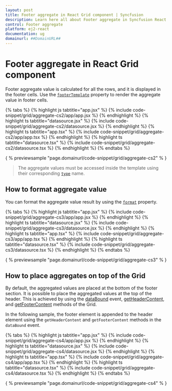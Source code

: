 ```yaml
---
layout: post
title: Footer aggregate in React Grid component | Syncfusion
description: Learn here all about Footer aggregate in Syncfusion React Grid component of Syncfusion Essential JS 2 and more.
control: Footer aggregate 
platform: ej2-react
documentation: ug
domainurl: ##DomainURL##
---
```


# Footer aggregate in React Grid component

Footer aggregate value is calculated for all the rows, and it is displayed in the footer cells. Use the [`footerTemplate`](https://ej2.syncfusion.com/angular/documentation/api/grid/aggregateColumn/#footertemplate) property to render the aggregate value in footer cells.

{% tabs %}
{% highlight js tabtitle="app.jsx" %}
{% include code-snippet/grid/aggregate-cs2/app/app.jsx %}
{% endhighlight %}
{% highlight ts tabtitle="datasource.jsx" %}
{% include code-snippet/grid/aggregate-cs2/datasource.jsx %}
{% endhighlight %}
{% highlight ts tabtitle="app.tsx" %}
{% include code-snippet/grid/aggregate-cs2/app/app.tsx %}
{% endhighlight %}
{% highlight ts tabtitle="datasource.tsx" %}
{% include code-snippet/grid/aggregate-cs2/datasource.tsx %}
{% endhighlight %}
{% endtabs %}

{ % previewsample "page.domainurl/code-snippet/grid/aggregate-cs2" % }

> The aggregate values must be accessed inside the template using their corresponding [`type`](https://ej2.syncfusion.com/angular/documentation/api/grid/aggregateColumn/#type) name.

## How to format aggregate value

You can format the aggregate value result by using the [`format`](https://ej2.syncfusion.com/angular/documentation/api/grid/aggregateColumn/#format) property.

{% tabs %}
{% highlight js tabtitle="app.jsx" %}
{% include code-snippet/grid/aggregate-cs3/app/app.jsx %}
{% endhighlight %}
{% highlight ts tabtitle="datasource.jsx" %}
{% include code-snippet/grid/aggregate-cs3/datasource.jsx %}
{% endhighlight %}
{% highlight ts tabtitle="app.tsx" %}
{% include code-snippet/grid/aggregate-cs3/app/app.tsx %}
{% endhighlight %}
{% highlight ts tabtitle="datasource.tsx" %}
{% include code-snippet/grid/aggregate-cs3/datasource.tsx %}
{% endhighlight %}
{% endtabs %}

{ % previewsample "page.domainurl/code-snippet/grid/aggregate-cs3" % }

## How to place aggregates on top of the Grid

By default, the aggregated values are placed at the bottom of the footer section. It is possible to place the aggregated values at the top of the header. This is achieved by using the [dataBound](https://ej2.syncfusion.com/angular/documentation/api/grid/#databound) event, [getHeaderContent](https://ej2.syncfusion.com/angular/documentation/api/grid/#getheadercontent), and [getFooterContent](https://ej2.syncfusion.com/angular/documentation/api/grid/#getfootercontent) methods of the Grid.

In the following sample, the footer element is appended to the header element using the `getHeaderContent` and `getFooterContent` methods in the `dataBound` event.

{% tabs %}
{% highlight js tabtitle="app.jsx" %}
{% include code-snippet/grid/aggregate-cs4/app/app.jsx %}
{% endhighlight %}
{% highlight ts tabtitle="datasource.jsx" %}
{% include code-snippet/grid/aggregate-cs4/datasource.jsx %}
{% endhighlight %}
{% highlight ts tabtitle="app.tsx" %}
{% include code-snippet/grid/aggregate-cs4/app/app.tsx %}
{% endhighlight %}
{% highlight ts tabtitle="datasource.tsx" %}
{% include code-snippet/grid/aggregate-cs4/datasource.tsx %}
{% endhighlight %}
{% endtabs %}

{ % previewsample "page.domainurl/code-snippet/grid/aggregate-cs4" % }